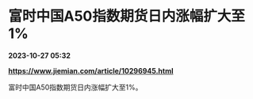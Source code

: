 # 富时中国A50指数期货日内涨幅扩大至1%

**2023-10-27 05:32**

**https://www.jiemian.com/article/10296945.html**

富时中国A50指数期货日内涨幅扩大至1%。